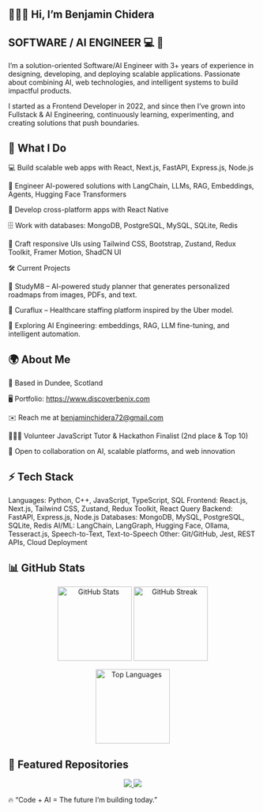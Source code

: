 ## 👨🏾‍💻 Hi, I’m Benjamin Chidera

## SOFTWARE / AI ENGINEER 💻 🚀

I’m a solution-oriented Software/AI Engineer with 3+ years of experience in designing, developing, and deploying scalable applications. Passionate about combining AI, web technologies, and intelligent systems to build impactful products.

I started as a Frontend Developer in 2022, and since then I’ve grown into Fullstack & AI Engineering, continuously learning, experimenting, and creating solutions that push boundaries.

## 🚀 What I Do

💻 Build scalable web apps with React, Next.js, FastAPI, Express.js, Node.js

🧠 Engineer AI-powered solutions with LangChain, LLMs, RAG, Embeddings, Agents, Hugging Face Transformers

📱 Develop cross-platform apps with React Native

🗄️ Work with databases: MongoDB, PostgreSQL, MySQL, SQLite, Redis

🎨 Craft responsive UIs using Tailwind CSS, Bootstrap, Zustand, Redux Toolkit, Framer Motion, ShadCN UI

🛠️ Current Projects

🧠 StudyM8 – AI-powered study planner that generates personalized roadmaps from images, PDFs, and text.

🏥 Curaflux – Healthcare staffing platform inspired by the Uber model.

🤖 Exploring AI Engineering: embeddings, RAG, LLM fine-tuning, and intelligent automation.

## 🌍 About Me

📍 Based in Dundee, Scotland

🖥️ Portfolio: https://www.discoverbenix.com

✉️ Reach me at benjaminchidera72@gmail.com

🧑🏾‍🏫 Volunteer JavaScript Tutor & Hackathon Finalist (2nd place & Top 10)

🤝 Open to collaboration on AI, scalable platforms, and web innovation

## ⚡ Tech Stack

Languages: Python, C++, JavaScript, TypeScript, SQL
Frontend: React.js, Next.js, Tailwind CSS, Zustand, Redux Toolkit, React Query
Backend: FastAPI, Express.js, Node.js
Databases: MongoDB, MySQL, PostgreSQL, SQLite, Redis
AI/ML: LangChain, LangGraph, Hugging Face, Ollama, Tesseract.js, Speech-to-Text, Text-to-Speech
Other: Git/GitHub, Jest, REST APIs, Cloud Deployment

## 📊 GitHub Stats
<p align="center"> <img src="https://github-readme-stats.vercel.app/api?username=Benjamin-chidera&show_icons=true&theme=tokyonight" alt="GitHub Stats" height="150"/> <img src="https://github-readme-streak-stats.herokuapp.com/?user=Benjamin-chidera&theme=tokyonight" alt="GitHub Streak" height="150"/> </p> <p align="center"> <img src="https://github-readme-stats.vercel.app/api/top-langs/?username=Benjamin-chidera&layout=compact&theme=tokyonight" alt="Top Languages" height="150"/> </p>

## 📌 Featured Repositories  

<p align="center">
  <a href="https://github.com/Benjamin-chidera/Postit-blog">
    <img src="https://github-readme-stats.vercel.app/api/pin/?username=Benjamin-chidera&repo=Postit-blog&theme=tokyonight" />
  </a>
  <a href="https://github.com/Benjamin-chidera/automated-study-planner">
    <img src="https://github-readme-stats.vercel.app/api/pin/?username=Benjamin-chidera&repo=automated-study-planner&theme=tokyonight" />
  </a>
</p>  

🔥 “Code + AI = The future I’m building today.”
